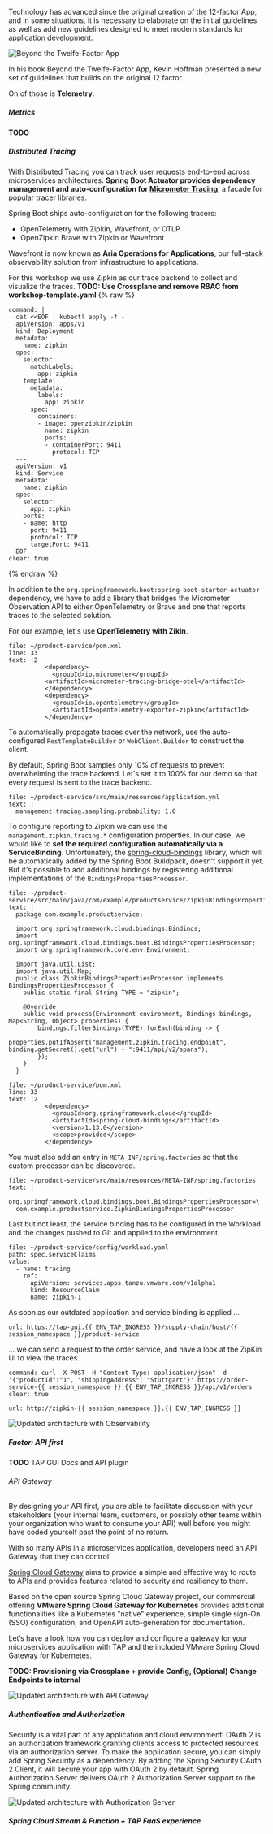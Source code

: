 Technology has advanced since the original creation of the 12-factor App, and in some situations, it is necessary to elaborate on the initial guidelines as well as add new guidelines designed to meet modern standards for application development. 

![Beyond the Twelfe-Factor App](../images/beyond-12-factor-app.png)

In his book Beyond the Twelfe-Factor App, Kevin Hoffman presented a new set of guidelines that builds on the original 12 factor.

On of those is **Telemetry**.

##### Metrics

**TODO**

##### Distributed Tracing
With Distributed Tracing you can track user requests end-to-end across microservices architectures. 
**Spring Boot Actuator provides dependency management and auto-configuration for [Micrometer Tracing](https://micrometer.io/docs/tracing)**, a facade for popular tracer libraries.

Spring Boot ships auto-configuration for the following tracers:
- OpenTelemetry with Zipkin, Wavefront, or OTLP
- OpenZipkin Brave with Zipkin or Wavefront

Wavefront is now known as **Aria Operations for Applications**, our full-stack observability solution from infrastructure to applications.

For this workshop we use Zipkin as our trace backend to collect and visualize the traces.
**TODO: Use Crossplane and remove RBAC from workshop-template.yaml**
{% raw %}
```terminal:execute
command: |
  cat <<EOF | kubectl apply -f -
  apiVersion: apps/v1
  kind: Deployment
  metadata:
    name: zipkin
  spec:
    selector:
      matchLabels:
        app: zipkin
    template:
      metadata:
        labels:
          app: zipkin
      spec:
        containers:
        - image: openzipkin/zipkin
          name: zipkin
          ports:
          - containerPort: 9411
            protocol: TCP
  --- 
  apiVersion: v1
  kind: Service
  metadata:
    name: zipkin
  spec:
    selector:
      app: zipkin
    ports:
    - name: http
      port: 9411
      protocol: TCP
      targetPort: 9411
  EOF
clear: true
```
{% endraw %}

In addition to the `org.springframework.boot:spring-boot-starter-actuator` dependency, we have to add a library that bridges the Micrometer Observation API to either OpenTelemetry or Brave and one that reports traces to the selected solution.

For our example, let's use **OpenTelemetry with Zikin**.

```editor:insert-lines-before-line
file: ~/product-service/pom.xml
line: 33
text: |2
          <dependency>
            <groupId>io.micrometer</groupId>
          <artifactId>micrometer-tracing-bridge-otel</artifactId>
          </dependency>
          <dependency>
            <groupId>io.opentelemetry</groupId>
            <artifactId>opentelemetry-exporter-zipkin</artifactId>
          </dependency>
```

To automatically propagate traces over the network, use the auto-configured `RestTemplateBuilder` or `WebClient.Builder` to construct the client.

By default, Spring Boot samples only 10% of requests to prevent overwhelming the trace backend. Let's set it to 100% for our demo so that every request is sent to the trace backend.
```editor:append-lines-to-file
file: ~/product-service/src/main/resources/application.yml
text: |
  management.tracing.sampling.probability: 1.0
```

To configure reporting to Zipkin we can use the `management.zipkin.tracing.*` configuration properties.
In our case, we would like to **set the required configuration automatically via a ServiceBinding**. Unfortunately, the [spring-cloud-bindings](https://github.com/spring-cloud/spring-cloud-bindings) library, which will be automatically added by the Spring Boot Buildpack, doesn't support it yet. 
But it's possible to add additional bindings by registering additional implementations of the `BindingsPropertiesProcessor`.
```editor:append-lines-to-file
file: ~/product-service/src/main/java/com/example/productservice/ZipkinBindingsPropertiesProcessor.java
text: |
  package com.example.productservice;

  import org.springframework.cloud.bindings.Bindings;
  import org.springframework.cloud.bindings.boot.BindingsPropertiesProcessor;
  import org.springframework.core.env.Environment;

  import java.util.List;
  import java.util.Map;
  public class ZipkinBindingsPropertiesProcessor implements BindingsPropertiesProcessor {
    public static final String TYPE = "zipkin";

    @Override
    public void process(Environment environment, Bindings bindings, Map<String, Object> properties) {
        bindings.filterBindings(TYPE).forEach(binding -> {
            properties.putIfAbsent("management.zipkin.tracing.endpoint", binding.getSecret().get("url") + ":9411/api/v2/spans");
        });
    }
  } 
```
```editor:insert-lines-before-line
file: ~/product-service/pom.xml
line: 33
text: |2
          <dependency>
            <groupId>org.springframework.cloud</groupId>
            <artifactId>spring-cloud-bindings</artifactId>
            <version>1.13.0</version>
            <scope>provided</scope>
          </dependency>
```
You must also add an entry in `META_INF/spring.factories` so that the custom processor can be discovered.
```editor:append-lines-to-file
file: ~/product-service/src/main/resources/META-INF/spring.factories
text: |
  org.springframework.cloud.bindings.boot.BindingsPropertiesProcessor=\
  com.example.productservice.ZipkinBindingsPropertiesProcessor
```

Last but not least, the service binding has to be configured in the Workload and the changes pushed to Git and applied to the environment.
```editor:insert-value-into-yaml
file: ~/product-service/config/workload.yaml
path: spec.serviceClaims
value:
  - name: tracing
    ref:
      apiVersion: services.apps.tanzu.vmware.com/v1alpha1
      kind: ResourceClaim
      name: zipkin-1
``` 
As soon as our outdated application and service binding is applied ...
```dashboard:open-url
url: https://tap-gui.{{ ENV_TAP_INGRESS }}/supply-chain/host/{{ session_namespace }}/product-service
```
... we can send a request to the order service, and have a look at the ZipKin UI to view the traces.
```terminal:execute
command: curl -X POST -H "Content-Type: application/json" -d '{"productId":"1", "shippingAddress": "Stuttgart"}' https://order-service-{{ session_namespace }}.{{ ENV_TAP_INGRESS }}/api/v1/orders
clear: true
```

```dashboard:open-url
url: http://zipkin-{{ session_namespace }}.{{ ENV_TAP_INGRESS }}
```

![Updated architecture with Observability](../images/microservice-architecture-tracing.png)

##### Factor: API first

**TODO** TAP GUI Docs and API plugin

###### API Gateway

By designing your API first, you are able to facilitate discussion with your stakeholders (your internal team, customers, or possibly other teams within your organization who want to consume your API) well before you might have coded yourself past the point of no return. 

With so many APIs in a microservices application, developers need an API Gateway that they can control!

[Spring Cloud Gateway](https://spring.io/projects/spring-cloud-gateway) aims to provide a simple and effective way to route to APIs and provides  features related to security and resiliency to them.

Based on the open source Spring Cloud Gateway project, our commercial offering **VMware Spring Cloud Gateway for Kubernetes** provides additional functionalities like a Kubernetes "native" experience, simple single sign-On (SSO) configuration, and OpenAPI auto-generation for documentation. 

Let‘s have a look how you can deploy and configure a gateway for your microservices application with TAP and the included VMware Spring Cloud Gateway for Kubernetes.

**TODO: Provisioning via Crossplane + provide Config, (Optional) Change Endpoints to internal**

![Updated architecture with API Gateway](../images/microservice-architecture-gateway.png)

##### Authentication and Authorization

Security is a vital part of any application and cloud environment!
OAuth 2 is an authorization framework granting clients access to protected resources via an authorization server.
To make the application secure, you can simply add Spring Security as a dependency. By adding the Spring Security OAuth 2 Client, it will secure your app with OAuth 2 by default.
Spring Authorization Server delivers OAuth 2 Authorization Server support to the Spring community.

![Updated architecture with Authorization Server](../images/microservice-architecture-auth.png)

##### Spring Cloud Stream & Function + TAP FaaS experience


